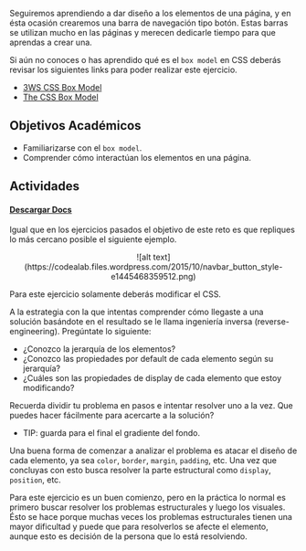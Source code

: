 Seguiremos aprendiendo a dar diseño a los elementos de una página, y en ésta ocasión crearemos una barra de navegación tipo botón. Estas barras se utilizan mucho en las páginas y merecen dedicarle tiempo para que aprendas a crear una.

Si aún no conoces o has aprendido qué es el `box model` en CSS deberás revisar los siguientes links para poder realizar este ejercicio.

- [3WS CSS Box Model](http://www.w3schools.com/css/css_boxmodel.asp)
- [The CSS Box Model](http://css-tricks.com/the-css-box-model/)

## Objetivos Académicos

- Familiarizarse con el `box model`.
- Comprender cómo interactúan los elementos en una página.

## Actividades
#### [Descargar Docs](https://drive.google.com/open?id=0ByUoGI7lHNH8N0ZReGN1Vm9aeUU)

Igual que en los ejercicios pasados el objetivo de este reto es que repliques lo más cercano posible el siguiente ejemplo.

<center>
    ![alt text](https://codealab.files.wordpress.com/2015/10/navbar_button_style-e1445468359512.png)
</center>

Para este ejercicio solamente deberás modificar el CSS.

A la estrategia con la que intentas comprender cómo llegaste a una solución basándote en el resultado se le llama ingeniería inversa (reverse-engineering). Pregúntate lo siguiente:

- ¿Conozco la jerarquía de los elementos?
- ¿Conozco las propiedades por default de cada elemento según su jerarquía?
- ¿Cuáles son las propiedades de display de cada elemento que estoy modificando?

Recuerda dividir tu problema en pasos e intentar resolver uno a la vez. Que puedes hacer fácilmente para acercarte a la solución?

* TIP: guarda para el final el gradiente del fondo.

Una buena forma de comenzar a analizar el problema es atacar el diseño de cada elemento, ya sea `color`, `border`, `margin`, `padding`, etc. Una vez que concluyas con esto busca resolver la parte estructural como `display`, `position`, etc.

Para este ejercicio es un buen comienzo, pero en la práctica lo normal es primero buscar resolver los problemas estructurales y luego los visuales. Ésto se hace porque muchas veces los problemas estructurales tienen una mayor dificultad y puede que para resolverlos se afecte el elemento, aunque esto es decisión de la persona que lo está resolviendo.
